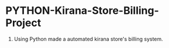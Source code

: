 # PYTHON-Kirana-Store-Billing-Project

1) Using Python made a automated kirana store's billing system.
